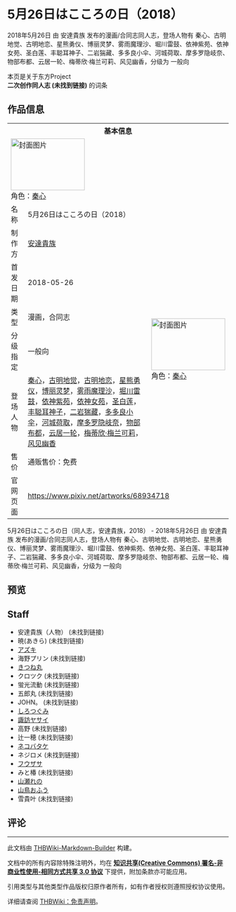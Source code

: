 # 5月26日はこころの日（2018）

<!-- source html: G:\repos\THBWiki-Markdown-Builder\THBWikiMarkdown\Temp\main\f\f4\ns0%3A5%E6%9C%8826%E6%97%A5%E3%81%AF%E3%81%93%E3%81%93%E3%82%8D%E3%81%AE%E6%97%A5%EF%BC%882018%EF%BC%89.html -->

2018年5月26日 由 安達貴族  发布的漫画/合同志同人志，登场人物有 秦心、古明地觉、古明地恋、星熊勇仪、博丽灵梦、雾雨魔理沙、堀川雷鼓、依神紫苑、依神女苑、圣白莲、丰聪耳神子、二岩猯藏、多多良小伞、河城荷取、摩多罗隐岐奈、物部布都、云居一轮、梅蒂欣·梅兰可莉、风见幽香，分级为 一般向

本页是关于东方Project  
 **二次创作同人志 (未找到链接)** 的词条
## 作品信息

<table><tbody><tr><th colspan="3">基本信息</th></tr><tr><td class="cover-artwork-mobile" colspan="2"><a href="./文件-5月26日はこころの日（2018）封面.jpg.md" class="image" title="封面图片"><img alt="封面图片" src="https://upload.thwiki.cc/thumb/e/e7/5%E6%9C%8826%E6%97%A5%E3%81%AF%E3%81%93%E3%81%93%E3%82%8D%E3%81%AE%E6%97%A5%EF%BC%882018%EF%BC%89%E5%B0%81%E9%9D%A2.jpg/168px-5%E6%9C%8826%E6%97%A5%E3%81%AF%E3%81%93%E3%81%93%E3%82%8D%E3%81%AE%E6%97%A5%EF%BC%882018%EF%BC%89%E5%B0%81%E9%9D%A2.jpg" decoding="async" loading="lazy" width="168" height="118" srcset="https://upload.thwiki.cc/thumb/e/e7/5%E6%9C%8826%E6%97%A5%E3%81%AF%E3%81%93%E3%81%93%E3%82%8D%E3%81%AE%E6%97%A5%EF%BC%882018%EF%BC%89%E5%B0%81%E9%9D%A2.jpg/252px-5%E6%9C%8826%E6%97%A5%E3%81%AF%E3%81%93%E3%81%93%E3%82%8D%E3%81%AE%E6%97%A5%EF%BC%882018%EF%BC%89%E5%B0%81%E9%9D%A2.jpg 1.5x, https://upload.thwiki.cc/thumb/e/e7/5%E6%9C%8826%E6%97%A5%E3%81%AF%E3%81%93%E3%81%93%E3%82%8D%E3%81%AE%E6%97%A5%EF%BC%882018%EF%BC%89%E5%B0%81%E9%9D%A2.jpg/336px-5%E6%9C%8826%E6%97%A5%E3%81%AF%E3%81%93%E3%81%93%E3%82%8D%E3%81%AE%E6%97%A5%EF%BC%882018%EF%BC%89%E5%B0%81%E9%9D%A2.jpg 2x" data-file-width="1200" data-file-height="846"></a><div class="cover-char">角色：<a href="./秦心.md" title="秦心">秦心</a></div></td>
</tr><tr><td class="label">名称</td><td colspan="2"> 5月26日はこころの日（2018） </td></tr><tr><td class="label">制作方</td><td><a href="./安達貴族.md" title="安達貴族">安達貴族</a></td><td class="cover-artwork" rowspan="6" style="min-width:168px;"><a href="./文件-5月26日はこころの日（2018）封面.jpg.md" class="image" title="封面图片"><img alt="封面图片" src="https://upload.thwiki.cc/thumb/e/e7/5%E6%9C%8826%E6%97%A5%E3%81%AF%E3%81%93%E3%81%93%E3%82%8D%E3%81%AE%E6%97%A5%EF%BC%882018%EF%BC%89%E5%B0%81%E9%9D%A2.jpg/168px-5%E6%9C%8826%E6%97%A5%E3%81%AF%E3%81%93%E3%81%93%E3%82%8D%E3%81%AE%E6%97%A5%EF%BC%882018%EF%BC%89%E5%B0%81%E9%9D%A2.jpg" decoding="async" loading="lazy" width="168" height="118" srcset="https://upload.thwiki.cc/thumb/e/e7/5%E6%9C%8826%E6%97%A5%E3%81%AF%E3%81%93%E3%81%93%E3%82%8D%E3%81%AE%E6%97%A5%EF%BC%882018%EF%BC%89%E5%B0%81%E9%9D%A2.jpg/252px-5%E6%9C%8826%E6%97%A5%E3%81%AF%E3%81%93%E3%81%93%E3%82%8D%E3%81%AE%E6%97%A5%EF%BC%882018%EF%BC%89%E5%B0%81%E9%9D%A2.jpg 1.5x, https://upload.thwiki.cc/thumb/e/e7/5%E6%9C%8826%E6%97%A5%E3%81%AF%E3%81%93%E3%81%93%E3%82%8D%E3%81%AE%E6%97%A5%EF%BC%882018%EF%BC%89%E5%B0%81%E9%9D%A2.jpg/336px-5%E6%9C%8826%E6%97%A5%E3%81%AF%E3%81%93%E3%81%93%E3%82%8D%E3%81%AE%E6%97%A5%EF%BC%882018%EF%BC%89%E5%B0%81%E9%9D%A2.jpg 2x" data-file-width="1200" data-file-height="846"></a><div class="cover-char">角色：<a href="./秦心.md" title="秦心">秦心</a></div></td>
</tr><tr><td class="label">首发日期</td><td>2018-05-26</td></tr><tr><td class="label">类型</td><td>漫画，合同志</td></tr><tr><td class="label">分级指定</td><td>一般向</td></tr><tr><td class="label">登场人物</td><td><a href="./秦心.md" title="秦心">秦心</a>，<a href="./古明地觉.md" title="古明地觉">古明地觉</a>，<a href="./古明地恋.md" title="古明地恋">古明地恋</a>，<a href="./星熊勇仪.md" title="星熊勇仪">星熊勇仪</a>，<a href="./博丽灵梦.md" title="博丽灵梦">博丽灵梦</a>，<a href="./雾雨魔理沙.md" title="雾雨魔理沙">雾雨魔理沙</a>，<a href="./堀川雷鼓.md" title="堀川雷鼓">堀川雷鼓</a>，<a href="./依神紫苑.md" title="依神紫苑">依神紫苑</a>，<a href="./依神女苑.md" title="依神女苑">依神女苑</a>，<a href="./圣白莲.md" title="圣白莲">圣白莲</a>，<a href="./丰聪耳神子.md" title="丰聪耳神子">丰聪耳神子</a>，<a href="./二岩猯藏.md" title="二岩猯藏">二岩猯藏</a>，<a href="./多多良小伞.md" title="多多良小伞">多多良小伞</a>，<a href="./河城荷取.md" title="河城荷取">河城荷取</a>，<a href="./摩多罗隐岐奈.md" title="摩多罗隐岐奈">摩多罗隐岐奈</a>，<a href="./物部布都.md" title="物部布都">物部布都</a>，<a href="./云居一轮.md" title="云居一轮">云居一轮</a>，<a href="./梅蒂欣·梅兰可莉.md" title="梅蒂欣·梅兰可莉">梅蒂欣·梅兰可莉</a>，<a href="./风见幽香.md" title="风见幽香">风见幽香</a></td></tr><tr><td class="label">售价</td><td>通贩售价：免费</td></tr>
<tr><td class="label">官网页面</td><td colspan="2"><a rel="nofollow" class="external free" href="https://www.pixiv.net/artworks/68934718">https://www.pixiv.net/artworks/68934718</a></td></tr></tbody></table>

5月26日はこころの日（同人志，安達貴族，2018） - 2018年5月26日 由 安達貴族  发布的漫画/合同志同人志，登场人物有 秦心、古明地觉、古明地恋、星熊勇仪、博丽灵梦、雾雨魔理沙、堀川雷鼓、依神紫苑、依神女苑、圣白莲、丰聪耳神子、二岩猯藏、多多良小伞、河城荷取、摩多罗隐岐奈、物部布都、云居一轮、梅蒂欣·梅兰可莉、风见幽香，分级为 一般向
## 预览
## Staff
- 安達貴族（人物） (未找到链接)
- 暁(あきら) (未找到链接)
- [アズキ](./azuki.md)
- 海野プリン (未找到链接)
- [きつね丸](./きつね丸.md)
- クロツク (未找到链接)
- 蛍光流動 (未找到链接)
- 五郎丸 (未找到链接)
- JOHN。 (未找到链接)
- [しろつぐみ](./しろつぐみ.md)
- [諏訪ヤサイ](./諏訪やさい.md)
- 高野 (未找到链接)
- 辻一穂 (未找到链接)
- [ネコバタケ](./ネコバタケ.md)
- ネジロメ (未找到链接)
- [フウザサ](./フウザサ.md)
- みと椿 (未找到链接)
- [山瀬れの](./山瀬れの.md)
- [山鳥おふう](./山鳥おふう.md)
- 雪貴叶 (未找到链接)

## 评论




---

此文档由 [THBWiki-Markdown-Builder](https://github.com/Delsin-Yu/THBWiki-Markdown-Builder) 构建。

文档中的所有内容除特殊注明外，均在 [**知识共享(Creative Commons) 署名-非商业性使用-相同方式共享 3.0 协议**](https://creativecommons.org/licenses/by-sa/3.0/deed.zh-hans) 下提供，附加条款亦可能应用。

引用类型与其他类型作品版权归原作者所有，如有作者授权则遵照授权协议使用。

详细请查阅 [THBWiki：免责声明](https://thbwiki.cc/THBWiki:%E5%85%8D%E8%B4%A3%E5%A3%B0%E6%98%8E)。

